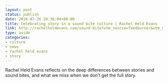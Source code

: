 ```yaml
---
layout: post
status: publish
date: 2010-07-26 20:36:04+00:00
title: Celebrating story in a sound bite culture | Rachel Held Evans
link: http://rachelheldevans.com/sound-bite?utm_source=feedburner&utm_medium=feed&utm_campaign=Feed%3A+RachelHeldEvans+%28Rachel+Held+Evans+-+Blog+Posts%29
type: aside
categories:
- culture
- news
- rachel held evans
- story
---
```


Rachel Held Evans reflects on the deep differences between stories and sound bites, and what we miss when we don’t get the full story.
